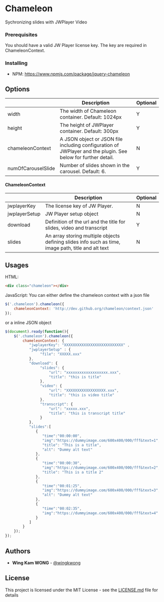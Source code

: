 # Chameleon
Sychronizing slides with JWPlayer Video 

### Prerequisites

You should have a valid JW Player license key. The key are required in ChameleonContext.

### Installing

- NPM: https://www.npmjs.com/package/jquery-chameleon

## Options

|                       | Description           | Optional  |
| ----------------------|-----------------------| -----|
| width                 | The width of Chameleon container. Default: 1024px | Y |
| height                | The height of JWPlayer container. Default: 300px      |   Y |
| chameleonContext      | A JSON object or JSON file including configuration of JWPlayer and the plugin. See below for further detail.    |    N |
| numOfCarouselSlide    | Number of slides shown in the carousel. Default: 6.      |    Y |

#### ChameleonContext

|                       | Description           | Optional  |
| ----------------------|-------------| -----|
| jwplayerKey                 | The license key of JW Player. | N |
| jwplayerSetup                | JW Player setup object     |   N |
| download      | Definition of the url and the title for slides, video and transcript  |    Y |
| slides      | An array storing multiple objects defining slides info such as time, image path, title and alt text  |    N |

## Usages

HTML:
```html
<div class="chameleon"></div>
```

JavaScript:
You can either define the chameleon context with a json file
```javascript
$('.chameleon').chameleon({
	chameleonContext: 'http://dev.github.org/chameleon/context.json'
});
```
or a inline JSON object
```javascript
$(document).ready(function(){
	$('.chameleon').chameleon({
		chameleonContext: {  
		   "jwplayerKey": "XXXXXXXXXXXXXXXXXXXXXXXXXXX" ,
		   "jwplayerSetup" : {
		   		"file": "XXXXX.xxx"
		   },
		   "download": {
		   		"slides": {
		   			"url": "xxxxxxxxxxxxxxxxxxx.xxx",
		   			"title": "this is title"
		   		},
		   		"video": {
		   			"url": "XXXXXXXXXXXXXXXXXX.xxx",
		   			"title": "this is video title"
		   		},
		   		"transcript": {
		   			"url": "xxxxx.xxx",
		   			"title": "this is transcript title"
		   		}
		   },
		   "slides":[  
		      {  
		         "time":"00:00:00",
		         "img":"https://dummyimage.com/600x400/000/fff&text=1",
		         "title": "This is a title",
	             "alt": "Dummy alt text"
		      },
		      {  
		         "time":"00:00:30",
		         "img":"https://dummyimage.com/600x400/000/fff&text=2",
		         "title": "This is a title 2"
		      },
		      {  
		         "time":"00:01:25",
		         "img":"https://dummyimage.com/600x400/000/fff&text=3",
	             "alt": "Dummy alt text"
		      },
		      {  
		         "time":"00:02:35",
		         "img":"https://dummyimage.com/600x400/000/fff&text=4"
		      }
		   ]
		}
	});
});
```

## Authors

* **Wing Kam WONG** -  [@wingkwong](https://github.com/wingkwong)


## License

This project is licensed under the MIT License - see the [LICENSE.md](LICENSE.md) file for details

